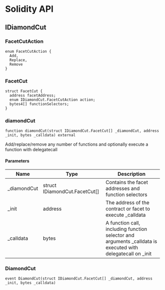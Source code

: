 # Solidity API

## IDiamondCut

### FacetCutAction

```solidity
enum FacetCutAction {
  Add,
  Replace,
  Remove
}
```

### FacetCut

```solidity
struct FacetCut {
  address facetAddress;
  enum IDiamondCut.FacetCutAction action;
  bytes4[] functionSelectors;
}
```

### diamondCut

```solidity
function diamondCut(struct IDiamondCut.FacetCut[] _diamondCut, address _init, bytes _calldata) external
```

Add/replace/remove any number of functions and optionally execute
        a function with delegatecall

#### Parameters

| Name | Type | Description |
| ---- | ---- | ----------- |
| _diamondCut | struct IDiamondCut.FacetCut[] | Contains the facet addresses and function selectors |
| _init | address | The address of the contract or facet to execute _calldata |
| _calldata | bytes | A function call, including function selector and arguments                  _calldata is executed with delegatecall on _init |

### DiamondCut

```solidity
event DiamondCut(struct IDiamondCut.FacetCut[] _diamondCut, address _init, bytes _calldata)
```

